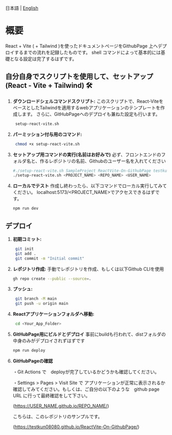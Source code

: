 日本語 | [English](README_EN.md)

# 概要
React + Vite ( + Tailwind )を使ったドキュメントページをGithubPage 上へデプロイするまでの流れを記録したものです。
shell コマンドによって基本的には基礎となる設定は完了するはずです。

## 自分自身でスクリプトを使用して、セットアップ (React - Vite + Tailwind) 🛠️

1. **ダウンロードシェルコマンドスクリプト:** 
  このスクリプトで、React-ViteをベースとしたTailwindを適用するwebアプリケーションのテンプレートを作成します。
  さらに、GitHubPageへのデプロイも兼ねた設定も行います。
   ```bash
    setup-react-vite.sh
   ```
2. **パーミッション付与用のコマンド:** 
   ```bash
    chmod +x setup-react-vite.sh
   ```
3. **セットアップ用コマンドの実行(名前はお好みで)**
    必ず、フロントエンドのフォルダ名と、作るレポジトリの名前、Githubのユーザー名を入れてください
    ```bash
   #./setup-react-vite.sh SampleProject ReactVite-On-GithubPage testkun08080
    ./setup-react-vite.sh <PROJECT_NAME> <REPO_NAME> <USER_NAME>
   ```
4. **ローカルでテスト**
    作成し終わったら、以下コマンドでローカル実行してみてください。
    localhost:5173/<PROJECT_NAME>でアクセスできるはずです。
    ```bash
    npm run dev
   ```

## デプロイ
1. **初期コミット:** 
   ```bash
    git init
    git add .
    git commit -m "Initial commit"
2. **レポジトリ作成:** 
   手動でレポジトリを作成、もしくは以下Github CLIを使用
   ```bash
   gh repo create --public --source=.
   ```
3. **プッシュ:** 
   ```bash
    git branch -M main 
    git push -u origin main
   ```
4. **Reactアプリケーションフォルダへ移動:** 
   ```bash
    cd <Your_App_Folder>
   ```
5. **GitHubPage用にビルドとデプロイ**
    事前にbuildも行われて、distフォルダの中身のみがデプロイされずはずです
    ```bash
    npm run deploy
   ```
6. **GitHubPageの確認**

   ・Git Actions で　deployが完了しているかどうかも確認してください。

   ・Settings > Pages > Visit Site で アプリケーションが正常に表示されるか確認してみてください。もしくは、ご自分の以下のような　github page URL に行って最終確認をして下さい。

   (https://USER_NAME.github.io/REPO_NAME/)
   
   こちらは、このレポジトリのサンプルです。

   (https://testkun08080.github.io/ReactVite-On-GithubPage/)
